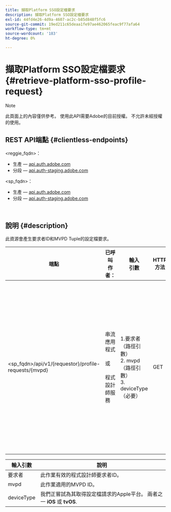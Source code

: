```yaml
---
title: 擷取Platform SSO設定檔要求
description: 擷取Platform SSO設定檔要求
exl-id: 44fd4e26-4d9a-4607-ac2c-b85d848f5fc6
source-git-commit: 19ed211c65deaa1fe97ae462065feac9f77afa64
workflow-type: tm+mt
source-wordcount: '183'
ht-degree: 0%

---
```


# 擷取Platform SSO設定檔要求 {#retrieve-platform-sso-profile-request}

>[!NOTE]
>
>此頁面上的內容僅供參考。 使用此API需要Adobe的目前授權。 不允許未經授權的使用。

## REST API端點 {#clientless-endpoints}

&lt;reggie_fqdn>：

* 生產 —  [api.auth.adobe.com](http://api.auth.adobe.com/)
* 分段 —  [api.auth-staging.adobe.com](http://api.auth-staging.adobe.com/)

&lt;sp_fqdn>：

* 生產 —  [api.auth.adobe.com](http://api.auth.adobe.com/)
* 分段 —  [api.auth-staging.adobe.com](http://api.auth-staging.adobe.com/)

</br>

## 說明 {#description}

此資源會產生要求者ID和MVPD Tuple的設定檔要求。


| 端點 | 已呼叫  </br>作者： | 輸入   </br>引數 | HTTP  </br>方法 | 回應 | HTTP  </br>回應 |
| --- | --- | --- | --- | --- | --- |
| &lt;sp_fqdn>/api/v1/{requestor}/profile-requests/{mvpd} | 串流應用程式</br></br>或</br></br>程式設計師服務 | 1.要求者（路徑引數）</br>2. mvpd （路徑引數）</br>3. deviceType （必要） | GET | 回應Content-Type將會是應用程式/八位元資料流，因為使用者端應用程式的實際裝載是不透明的。</br></br>應用程式應將回應轉送至平台</br></br>用於取得設定檔SSO的SSO引擎。 | 200 — 成功   </br>400 — 錯誤請求 |


| 輸入引數 | 說明 |
| --------------- | -------------------------------------------------------------------------------------------------------- |
| 要求者 | 此作業有效的程式設計師要求者ID。 |
| mvpd | 此作業適用的MVPD ID。 |
| deviceType | 我們正嘗試為其取得設定檔請求的Apple平台。  兩者之一 **iOS** 或 **tvOS**. |
